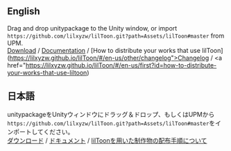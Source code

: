 ## English
Drag and drop unitypackage to the Unity window, or import `https://github.com/lilxyzw/lilToon.git?path=Assets/lilToon#master` from UPM.  
[Download](https://github.com/lilxyzw/lilToon/releases) / [Documentation](https://lilxyzw.github.io/lilToon/index.html#/en-us/) / [How to distribute your works that use lilToon](https://lilxyzw.github.io/lilToon/#/en-us/other/changelog">Changelog</a> / <a href="https://lilxyzw.github.io/lilToon/#/en-us/first?id=how-to-distribute-your-works-that-use-liltoon)

## 日本語
unitypackageをUnityウィンドウにドラッグ＆ドロップ、もしくはUPMから`https://github.com/lilxyzw/lilToon.git?path=Assets/lilToon#master`をインポートしてください。  
[ダウンロード](https://github.com/lilxyzw/lilToon/releases) / [ドキュメント](https://lilxyzw.github.io/lilToon/index.html#/ja-jp/) / [lilToonを用いた制作物の配布手順について](https://lilxyzw.github.io/lilToon/#/ja-jp/first?id=liltoonを用いた制作物の配布について)